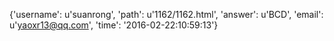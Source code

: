 {'username': u'suanrong', 'path': u'1162/1162.html', 'answer': u'BCD', 'email': u'yaoxr13@qq.com', 'time': '2016-02-22:10:59:13'}